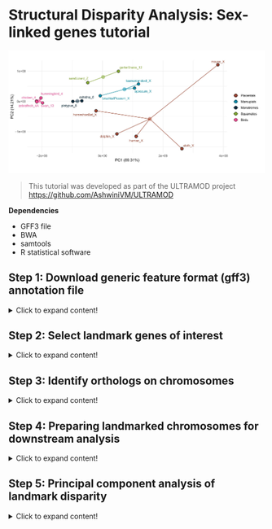 # Structural Disparity Analysis: Sex-linked genes tutorial

![Amniote_header](https://github.com/nhm-herpetology/genomic-disparity/blob/main/Amniote-busco/Amniote_header.jpg)

>This tutorial was developed as part of the ULTRAMOD project https://github.com/AshwiniVM/ULTRAMOD

**Dependencies**

* GFF3 file
* BWA
* samtools
* R statistical software
  

## Step 1: Download generic feature format (gff3) annotation file
<details>
  <summary>Click to expand content!</summary>

>In this tutorial we will use 16 species of amniote vertebrates from Lovell et al. [2022](https://elifesciences.org/articles/78526) and BUSCO landmarks assocaited with the human X chromosome. The groups include representatives from placental mammals, marsupial mammals, monotreme mammals, birds, and squamate reptiles.  

by Poikela et al. [2024](https://academic.oup.com/gbe/article/16/3/evae024/7628473)

Species | Group  | Chromosome
------------ | -------------  | -------------
_Mus musculus_	| Placental | X 
_Choloepus hoffmannis_	| Placental | X 
_Homo sapiens_	| Placental | X 
_Tursiops truncatus_	| Placental | X
_Rhinolophus ferrumequinum_	| Placental | X
_Sarcophilus harrisii_	| Marsupial| X 
_Trichosurus vulpecula_	| Marsupial | X 
_Monodelphis domestica_	| Marsupial | X 
_Tachyglossus aculeatus_ | Monotreme | 6  
_Ornithorhynchus anatinus_	| Monotreme | 6
_Taeniopygia guttata_ | Bird | 4A
_Cygnus olor_	| Bird | 13
_Calypte anna_ | Bird | 4
_Gallus gallus_ | Bird | 4
_Lacerta agilis_ | Squamate | Z 
_Thamnophis elegans_ | Squamate | 12

**We will download the gff3 file from Lovell et al. (2022)** 

```  
wget https://github.com/jtlovell/GENESPACE_data/tree/master/vertebrates/gffWithOgs.txt.gz
```

</details>

## Step 2: Select landmark genes of interest
<details>
  <summary>Click to expand content!</summary>

  </details>

  ## Step 3: Identify orthologs on chromosomes
<details>
  <summary>Click to expand content!</summary>

  </details>
  
  ## Step 4: Preparing landmarked chromosomes for downstream analysis
<details>
  <summary>Click to expand content!</summary>

  </details>

  ## Step 5: Principal component analysis of landmark disparity
<details>
  <summary>Click to expand content!</summary>

  </details>
